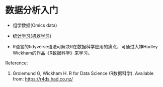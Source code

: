 # 数据分析入门

* 组学数据(Omics data)

* [统计学习(机器学习)](Statistics/StatLearning.html)
* R语言的tidyverse语法可解决R在数据科学应用的痛点，可通过大神Hadley Wickham的作品《R数据科学》来学习。

Reference:
1. Grolemund G, Wickham H. R for Data Science (R数据科学). Available from: https://r4ds.had.co.nz/